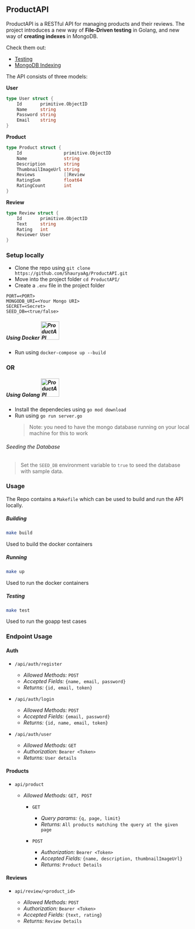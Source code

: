 ## ProductAPI

ProductAPI is a RESTful API for managing products and their reviews.
The project introduces a new way of **File-Driven testing** in Golang, and new way of **creating indexes** in MongoDB.

Check them out:

- [Testing](tests/main.go)
- [MongoDB Indexing](utils/db.go)

The API consists of three models:

**User**

```go
type User struct {
	Id       primitive.ObjectID
	Name     string
	Password string
	Email    string
}
```

**Product**

```go
type Product struct {
	Id                primitive.ObjectID
	Name              string
	Description       string
	ThumbnailImageUrl string
	Reviews           []Review
	RatingSum         float64
	RatingCount       int
}
```

**Review**

```go
type Review struct {
	Id       primitive.ObjectID
	Text     string
	Rating   int
	Reviewer User
}
```

### Setup locally

- Clone the repo using `git clone https://github.com/ShauryaAg/ProductAPI.git`
- Move into the project folder `cd ProductAPI/`
- Create a `.env` file in the project folder

```
PORT=<PORT>
MONGODB_URI=<Your Mongo URI>
SECRET=<Secret>
SEED_DB=<true/false>
```

##### Using Docker <a href="https://www.docker.com/"> <img alt="ProductAPI" src="https://www.docker.com/sites/default/files/d8/styles/role_icon/public/2019-07/vertical-logo-monochromatic.png" width="50" /> </a>

- Run using `docker-compose up --build`

### **OR**

##### Using Golang <a href="https://golang.org/"> <img alt="ProductAPI" src="https://golang.org/lib/godoc/images/go-logo-blue.svg" width="50" /> </a>

- Install the dependecies using `go mod download`
- Run using `go run server.go`
  > Note: you need to have the mongo database running on your local machine for this to work

###### Seeding the Database

> Set the `SEED_DB` environment variable to `true` to seed the database with sample data.

### Usage

The Repo contains a `Makefile` which can be used to build and run the API locally.

##### Building

```sh
make build
```

Used to build the docker containers

##### Running

```sh
make up
```

Used to run the docker containers

##### Testing

```sh
make test
```

Used to run the goapp test cases

### Endpoint Usage

#### Auth

- `/api/auth/register`

  - _Allowed Methods:_ `POST`
  - _Accepted Fields:_ `{name, email, password}`
  - _Returns:_ `{id, email, token}`

- `/api/auth/login`

  - _Allowed Methods:_ `POST`
  - _Accepted Fields:_ `{email, password}`
  - _Returns:_ `{id, name, email, token}`

- `/api/auth/user`

  - _Allowed Methods:_ `GET`
  - _Authorization:_ `Bearer <Token>`
  - _Returns:_ `User details`

#### Products

- `api/product`

  - _Allowed Methods:_ `GET, POST`

    - `GET`

      - _Query params:_ `{q, page, limit}`
      - _Returns:_ `All products matching the query at the given page`

    - `POST`

      - _Authorization:_ `Bearer <Token>`
      - _Accepted Fields:_ `{name, description, thumbnailImageUrl}`
      - _Returns:_ `Product Details`

#### Reviews

- `api/review/<product_id>`

  - _Allowed Methods:_ `POST`
  - _Authorization:_ `Bearer <Token>`
  - _Accepted Fields:_ `{text, rating}`
  - _Returns:_ `Review Details`
